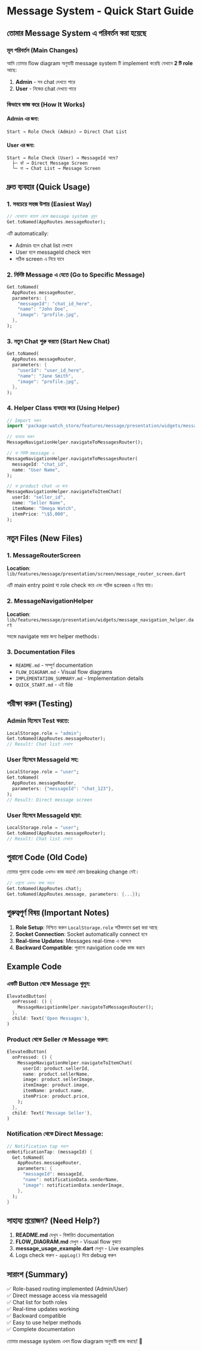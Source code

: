 # Message System - Quick Start Guide

## তোমার Message System এ পরিবর্তন করা হয়েছে

### মূল পরিবর্তন (Main Changes)

আমি তোমার flow diagram অনুযায়ী message system টি implement করেছি যেখানে **2 টি role** আছে:
1. **Admin** - সব chat দেখতে পারে
2. **User** - নিজের chat দেখতে পারে

### কিভাবে কাজ করে (How It Works)

#### Admin এর জন্য:
```
Start → Role Check (Admin) → Direct Chat List
```

#### User এর জন্য:
```
Start → Role Check (User) → MessageId আছে?
  ├─ হ্যাঁ → Direct Message Screen
  └─ না → Chat List → Message Screen
```

## দ্রুত ব্যবহার (Quick Usage)

### 1. সবচেয়ে সহজ উপায় (Easiest Way)

```dart
// যেকোনো জায়গা থেকে message system খুলুন
Get.toNamed(AppRoutes.messageRouter);
```

এটি automatically:
- Admin হলে chat list দেখাবে
- User হলে messageId check করবে
- সঠিক screen এ নিয়ে যাবে

### 2. নির্দিষ্ট Message এ যেতে (Go to Specific Message)

```dart
Get.toNamed(
  AppRoutes.messageRouter,
  parameters: {
    "messageId": "chat_id_here",
    "name": "John Doe",
    "image": "profile.jpg",
  },
);
```

### 3. নতুন Chat শুরু করতে (Start New Chat)

```dart
Get.toNamed(
  AppRoutes.messageRouter,
  parameters: {
    "userId": "user_id_here",
    "name": "Jane Smith",
    "image": "profile.jpg",
  },
);
```

### 4. Helper Class ব্যবহার করে (Using Helper)

```dart
// Import করুন
import 'package:watch_store/features/message/presentation/widgets/message_navigation_helper.dart';

// ব্যবহার করুন
MessageNavigationHelper.navigateToMessagesRouter();

// বা নির্দিষ্ট message এ
MessageNavigationHelper.navigateToMessagesRouter(
  messageId: "chat_id",
  name: "User Name",
);

// বা product chat এর জন্য
MessageNavigationHelper.navigateToItemChat(
  userId: "seller_id",
  name: "Seller Name",
  itemName: "Omega Watch",
  itemPrice: "\$5,000",
);
```

## নতুন Files (New Files)

### 1. MessageRouterScreen
**Location**: `lib/features/message/presentation/screen/message_router_screen.dart`

এটি main entry point যা role check করে এবং সঠিক screen এ নিয়ে যায়।

### 2. MessageNavigationHelper
**Location**: `lib/features/message/presentation/widgets/message_navigation_helper.dart`

সহজে navigate করার জন্য helper methods।

### 3. Documentation Files
- `README.md` - সম্পূর্ণ documentation
- `FLOW_DIAGRAM.md` - Visual flow diagrams
- `IMPLEMENTATION_SUMMARY.md` - Implementation details
- `QUICK_START.md` - এই file

## পরীক্ষা করুন (Testing)

### Admin হিসেবে Test করতে:
```dart
LocalStorage.role = "admin";
Get.toNamed(AppRoutes.messageRouter);
// Result: Chat list দেখাবে
```

### User হিসেবে MessageId সহ:
```dart
LocalStorage.role = "user";
Get.toNamed(
  AppRoutes.messageRouter,
  parameters: {"messageId": "chat_123"},
);
// Result: Direct message screen
```

### User হিসেবে MessageId ছাড়া:
```dart
LocalStorage.role = "user";
Get.toNamed(AppRoutes.messageRouter);
// Result: Chat list দেখাবে
```

## পুরানো Code (Old Code)

তোমার পুরানো code এখনও কাজ করবে! কোন breaking change নেই।

```dart
// এগুলো এখনও কাজ করবে
Get.toNamed(AppRoutes.chat);
Get.toNamed(AppRoutes.message, parameters: {...});
```

## গুরুত্বপূর্ণ বিষয় (Important Notes)

1. **Role Setup**: নিশ্চিত করুন `LocalStorage.role` সঠিকভাবে set করা আছে
2. **Socket Connection**: Socket automatically connect হবে
3. **Real-time Updates**: Messages real-time এ আসবে
4. **Backward Compatible**: পুরানো navigation code কাজ করবে

## Example Code

### একটি Button থেকে Message খুলুন:

```dart
ElevatedButton(
  onPressed: () {
    MessageNavigationHelper.navigateToMessagesRouter();
  },
  child: Text('Open Messages'),
)
```

### Product থেকে Seller কে Message করুন:

```dart
ElevatedButton(
  onPressed: () {
    MessageNavigationHelper.navigateToItemChat(
      userId: product.sellerId,
      name: product.sellerName,
      image: product.sellerImage,
      itemImage: product.image,
      itemName: product.name,
      itemPrice: product.price,
    );
  },
  child: Text('Message Seller'),
)
```

### Notification থেকে Direct Message:

```dart
// Notification tap করলে
onNotificationTap: (messageId) {
  Get.toNamed(
    AppRoutes.messageRouter,
    parameters: {
      "messageId": messageId,
      "name": notificationData.senderName,
      "image": notificationData.senderImage,
    },
  );
}
```

## সাহায্য প্রয়োজন? (Need Help?)

1. **README.md** দেখুন - বিস্তারিত documentation
2. **FLOW_DIAGRAM.md** দেখুন - Visual flow বুঝতে
3. **message_usage_example.dart** দেখুন - Live examples
4. Logs check করুন - `appLog()` দিয়ে debug করুন

## সারাংশ (Summary)

✅ Role-based routing implemented (Admin/User)  
✅ Direct message access via messageId  
✅ Chat list for both roles  
✅ Real-time updates working  
✅ Backward compatible  
✅ Easy to use helper methods  
✅ Complete documentation  

তোমার message system এখন flow diagram অনুযায়ী কাজ করছে! 🎉
